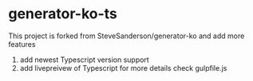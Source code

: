 # generator-ko-ts

This project is forked from SteveSanderson/generator-ko and add more features
  1.  add newest Typescript version support
  2.  add livepreivew of Typescript
for more details check gulpfile.js
